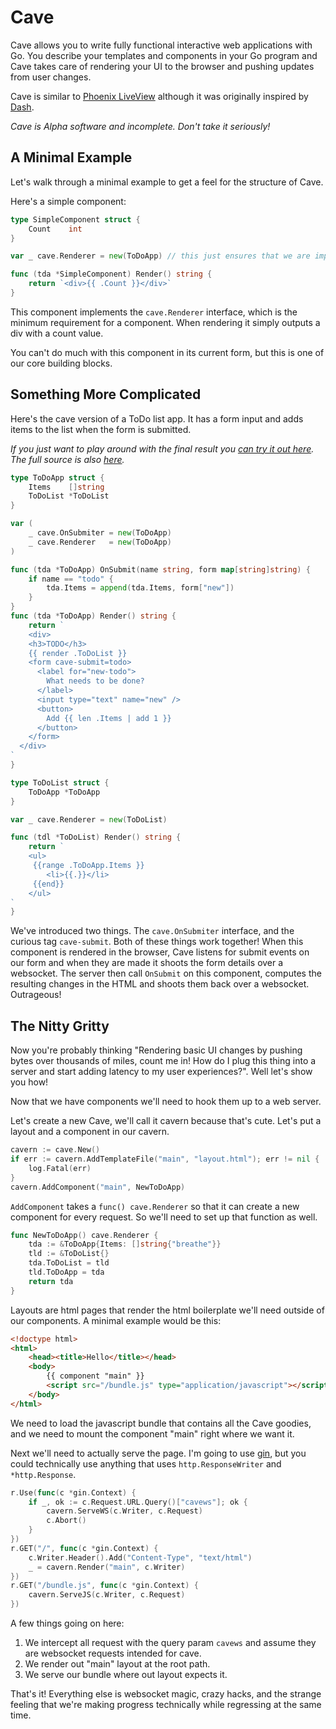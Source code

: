 # Cave

Cave allows you to write fully functional interactive web applications with Go. You describe your templates and components in your Go program and Cave takes care of rendering your UI to the browser and pushing updates from user changes.

Cave is similar to [Phoenix LiveView](https://hexdocs.pm/phoenix_live_view/Phoenix.LiveView.html) although it was originally inspired by [Dash](https://plotly.com/dash/).

*Cave is Alpha software and incomplete. Don't take it seriously!*

## A Minimal Example

Let's walk through a minimal example to get a feel for the structure of Cave.

Here's a simple component:

```go
type SimpleComponent struct {
	Count    int
}

var _ cave.Renderer = new(ToDoApp) // this just ensures that we are implementing this interface

func (tda *SimpleComponent) Render() string {
	return `<div>{{ .Count }}</div>`
}
```

This component implements the `cave.Renderer` interface, which is the minimum requirement for a component. When rendering it simply outputs a div with a count value.

You can't do much with this component in its current form, but this is one of our core building blocks.

## Something More Complicated

Here's the cave version of a ToDo list app. It has a form input and adds items to the list when the form is submitted.

*If you just want to play around with the final result you [can try it out here](https://cave-demo.fly.dev/). The full source is also [here](./examples/to-do).*

```go
type ToDoApp struct {
	Items    []string
	ToDoList *ToDoList
}

var (
	_ cave.OnSubmiter = new(ToDoApp)
	_ cave.Renderer   = new(ToDoApp)
)

func (tda *ToDoApp) OnSubmit(name string, form map[string]string) {
	if name == "todo" {
		tda.Items = append(tda.Items, form["new"])
	}
}
func (tda *ToDoApp) Render() string {
	return `
	<div>
	<h3>TODO</h3>
	{{ render .ToDoList }}
	<form cave-submit=todo>
	  <label for="new-todo">
		What needs to be done?
	  </label>
	  <input type="text" name="new" />
	  <button>
		Add {{ len .Items | add 1 }}
	  </button>
	</form>
  </div>
`
}

type ToDoList struct {
	ToDoApp *ToDoApp
}

var _ cave.Renderer = new(ToDoList)

func (tdl *ToDoList) Render() string {
	return `
	<ul>
	 {{range .ToDoApp.Items }}
	 	<li>{{.}}</li>
	 {{end}}
	</ul>
`
}
```

We've introduced two things. The `cave.OnSubmiter` interface, and the curious tag `cave-submit`. Both of these things work together! When this component is rendered in the browser, Cave listens for submit events on our form and when they are made it shoots the form details over a websocket. The server then call `OnSubmit` on this component, computes the resulting changes in the HTML and shoots them back over a websocket. Outrageous!

## The Nitty Gritty

Now you're probably thinking "Rendering basic UI changes by pushing bytes over thousands of miles, count me in! How do I plug this thing into a server and start adding latency to my user experiences?". Well let's show you how!

Now that we have components we'll need to hook them up to a web server.

Let's create a new Cave, we'll call it cavern because that's cute. Let's put a layout and a component in our cavern.
```go
cavern := cave.New()
if err := cavern.AddTemplateFile("main", "layout.html"); err != nil {
	log.Fatal(err)
}
cavern.AddComponent("main", NewToDoApp)
```

`AddComponent` takes a `func() cave.Renderer` so that it can create a new component for every request. So we'll need to set up that function as well.

```go
func NewToDoApp() cave.Renderer {
	tda := &ToDoApp{Items: []string{"breathe"}}
	tld := &ToDoList{}
	tda.ToDoList = tld
	tld.ToDoApp = tda
	return tda
}
```

Layouts are html pages that render the html boilerplate we'll need outside of our components. A minimal example would be this:
```html
<!doctype html>
<html>
    <head><title>Hello</title></head>
    <body>
        {{ component "main" }}
        <script src="/bundle.js" type="application/javascript"></script>
    </body>
</html>
```
We need to load the javascript bundle that contains all the Cave goodies, and we need to mount the component "main" right where we want it.

Next we'll need to actually serve the page. I'm going to use [gin](https://github.com/gin-gonic/gin), but you could technically use anything that uses `http.ResponseWriter` and `*http.Response`.

```go
r.Use(func(c *gin.Context) {
	if _, ok := c.Request.URL.Query()["cavews"]; ok {
		cavern.ServeWS(c.Writer, c.Request)
		c.Abort()
	}
})
r.GET("/", func(c *gin.Context) {
	c.Writer.Header().Add("Content-Type", "text/html")
	_ = cavern.Render("main", c.Writer)
})
r.GET("/bundle.js", func(c *gin.Context) {
	cavern.ServeJS(c.Writer, c.Request)
})
```

A few things going on here:

1. We intercept all request with the query param `cavews` and assume they are websocket requests intended for cave.
2. We render out "main" layout at the root path.
3. We serve our bundle where out layout expects it.

That's it! Everything else is websocket magic, crazy hacks, and the strange feeling that we're making progress technically while regressing at the same time.
